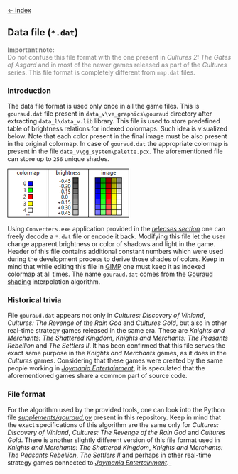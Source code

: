[← index](../index.md)

## Data file (`*.dat`)

<span style="color: gray">**Important note:**  
Do not confuse this file format with the one present in *Cultures 2: The Gates
of Asgard* and in most of the newer games  released as part of the *Cultures*
series. This file format is completely different from `map.dat` files.</span>

### Introduction

The data file format is used only once in all the game files. This is
`gouraud.dat` file present in `data_v\ve_graphics\gouraud` directory after
extracting `data_l\data_v.lib` library. This file is used to store predefined
table of brightness relations for indexed colormaps. Such idea is visualized
below. Note that each color present in the final image must be also present in
the original colormap. In case of `gouraud.dat` the appropriate colormap is
present in the file `data_v\gg_system\palette.pcx`. The aforementioned file
can store up to `256` unique shades.

![dat visualization](../assets/dat_visualization.png)

Using `Converters.exe` application provided in the
[*releases section*](https://github.com/Mikulus6/Cultures-map-editor/releases)
one can freely decode a `*.dat` file or encode it back. Modifying this file
let the user change apparent brightness or color of shadows and light in the
game. Header of this file contains additional constant numbers which were used
during the development process to derive those shades of colors. Keep in mind
that while editing this file in [GIMP](https://www.gimp.org/) one must keep it
as indexed colormap at all times. The name `gouraud.dat` comes from the
[Gouraud shading](https://en.wikipedia.org/wiki/Gouraud_shading) interpolation
algorithm.

### Historical trivia

File `gouraud.dat` appears not only in *Cultures: Discovery of Vinland*,
*Cultures: The Revenge of the Rain God* and *Cultures Gold*, but also in other
real-time strategy games released in the same era. These are *Knights and
Merchants: The Shattered Kingdom*, *Knights and Merchants: The Peasants
Rebellion* and *The Settlers II*. It has been confirmed that this file serves
the exact same purpose in the *Knights and Merchants* games, as it does in the
*Cultures* games. Considering that these games were created by the
same people working in [*Joymania Entertainment*](https://www.knightsandmerchants.net/information/joymania),
it is speculated that the aforementioned games share a common part of source
code.

### File format

For the algorithm used by the provided tools, one can look into the Python
file [*supplements/gouraud.py*](../../supplements/gouraud.py) present in this
repository.  Keep in mind that the exact specifications of this algorithm are
the same only for *Cultures: Discovery of Vinland*, *Cultures: The Revenge of
the Rain God* and *Cultures Gold*. There is another slightly different version
of this file format used in *Knights and Merchants: The Shattered Kingdom*,
*Knights and Merchants: The Peasants Rebellion*, *The Settlers II* and perhaps
in other real-time strategy games connected to [*Joymania Entertainment*](https://www.knightsandmerchants.net/information/joymania)._